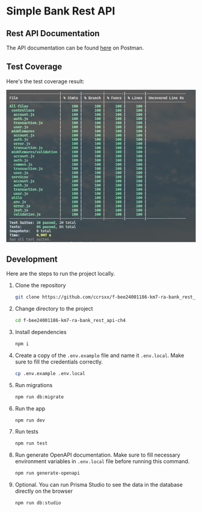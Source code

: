 # Simple Bank Rest API

## Rest API Documentation

The API documentation can be found [here](https://www.postman.com/soratan/workspace/challenge-4) on Postman.

## Test Coverage

Here's the test coverage result:

![Test Coverage](/.github/assets/coverage.png)

## Development

Here are the steps to run the project locally.

1. Clone the repository

   ```bash
   git clone https://github.com/ccrsxx/f-bee24001186-km7-ra-bank_rest_api-ch4.git
   ```

1. Change directory to the project

   ```bash
   cd f-bee24001186-km7-ra-bank_rest_api-ch4
   ```

1. Install dependencies

   ```bash
   npm i
   ```

1. Create a copy of the `.env.example` file and name it `.env.local`. Make sure to fill the credentials correctly.

   ```bash
   cp .env.example .env.local
   ```

1. Run migrations

   ```bash
   npm run db:migrate
   ```

1. Run the app

   ```bash
   npm run dev
   ```

1. Run tests

   ```bash
   npm run test
   ```

1. Run generate OpenAPI documentation. Make sure to fill necessary environment variables in `.env.local` file before running this command.

   ```bash
   npm run generate-openapi
   ```

1. Optional. You can run Prisma Studio to see the data in the database directly on the browser

   ```bash
   npm run db:studio
   ```
